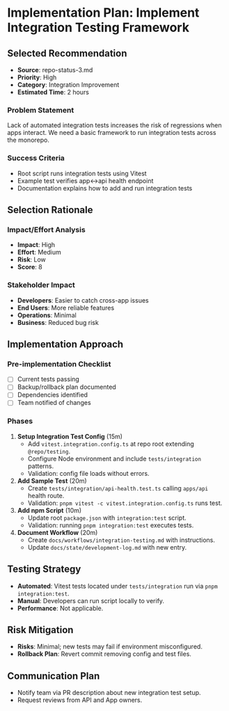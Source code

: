 # Implementation Plan: Implement Integration Testing Framework

## Selected Recommendation
- **Source**: repo-status-3.md
- **Priority**: High
- **Category**: Integration Improvement
- **Estimated Time**: 2 hours

### Problem Statement
Lack of automated integration tests increases the risk of regressions when apps interact. We need a basic framework to run integration tests across the monorepo.

### Success Criteria
- Root script runs integration tests using Vitest
- Example test verifies app↔api health endpoint
- Documentation explains how to add and run integration tests

## Selection Rationale
### Impact/Effort Analysis
- **Impact**: High
- **Effort**: Medium
- **Risk**: Low
- **Score**: 8

### Stakeholder Impact
- **Developers**: Easier to catch cross-app issues
- **End Users**: More reliable features
- **Operations**: Minimal
- **Business**: Reduced bug risk

## Implementation Approach
### Pre-implementation Checklist
- [ ] Current tests passing
- [ ] Backup/rollback plan documented
- [ ] Dependencies identified
- [ ] Team notified of changes

### Phases
1. **Setup Integration Test Config** (15m)
   - Add `vitest.integration.config.ts` at repo root extending `@repo/testing`.
   - Configure Node environment and include `tests/integration` patterns.
   - Validation: config file loads without errors.
2. **Add Sample Test** (20m)
   - Create `tests/integration/api-health.test.ts` calling `apps/api` health route.
   - Validation: `pnpm vitest -c vitest.integration.config.ts` runs test.
3. **Add npm Script** (10m)
   - Update root `package.json` with `integration:test` script.
   - Validation: running `pnpm integration:test` executes tests.
4. **Document Workflow** (20m)
   - Create `docs/workflows/integration-testing.md` with instructions.
   - Update `docs/state/development-log.md` with new entry.

## Testing Strategy
- **Automated**: Vitest tests located under `tests/integration` run via `pnpm integration:test`.
- **Manual**: Developers can run script locally to verify.
- **Performance**: Not applicable.

## Risk Mitigation
- **Risks**: Minimal; new tests may fail if environment misconfigured.
- **Rollback Plan**: Revert commit removing config and test files.

## Communication Plan
- Notify team via PR description about new integration test setup.
- Request reviews from API and App owners.
